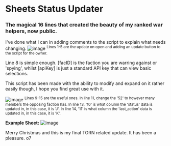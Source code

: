 # Sheets Status Updater
### The magical 16 lines that created the beauty of my ranked war helpers, now public.

I've done what I can in adding comments to the script to explain what needs changing.
![image](https://user-images.githubusercontent.com/98242496/208478078-6ec5375d-2021-4ba1-add0-4f257c7da588.png)
<sup>Lines 1-5 are the update on open and adding an update button to the script for the owner.</sup>

Line 8 is simple enough. [facID] is the faction you are warring against or 'spying', whilst [apiKey] is just a standard API key that can view basic selections.

This script has been made with the ability to modify and expand on it rather easily though, I hope you find great use with it.

![image](https://user-images.githubusercontent.com/98242496/208478718-957a2054-bd63-462e-82bc-ed4378591c13.png)
<sup>Lines 9-15 are the useful ones. 
In line 11, change the '52' to however many members the opposing faction has.
In line 13, '10' is what column the 'status' data is updated in, in this case, it is 'J'.
In line 14, '11' is what column the 'last_action' data is updated in, in this case, it is 'K'. </sup>


**Example Sheet:**
![image](https://user-images.githubusercontent.com/98242496/208477654-051b1e02-04f6-4192-b400-ae31e844ad8f.png)

Merry Christmas and this is my final TORN related update.
It has been a pleasure. o7
